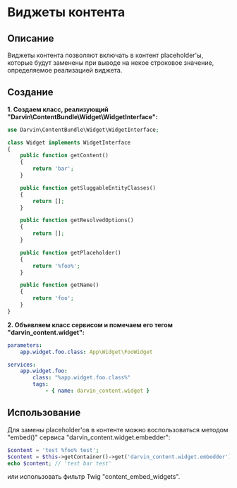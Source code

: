 Виджеты контента
================

## Описание

Виджеты контента позволяют включать в контент placeholder'ы, которые будут заменены при выводе на некое строковое значение,
 определяемое реализацией виджета.

## Создание

**1. Создаем класс, реализующий "Darvin\ContentBundle\Widget\WidgetInterface":**

```php
use Darvin\ContentBundle\Widget\WidgetInterface;

class Widget implements WidgetInterface
{
    public function getContent()
    {
        return 'bar';
    }

    public function getSluggableEntityClasses()
    {
        return [];
    }

    public function getResolvedOptions()
    {
        return [];
    }

    public function getPlaceholder()
    {
        return '%foo%';
    }

    public function getName()
    {
        return 'foo';
    }
}
```

**2. Объявляем класс сервисом и помечаем его тегом "darvin_content.widget":**

```yaml
parameters:
    app.widget.foo.class: App\Widget\FooWidget

services:
    app.widget.foo:
        class: "%app.widget.foo.class%"
        tags:
            - { name: darvin_content.widget }
```

## Использование

Для замены placeholder'ов в контенте можно воспользоваться методом "embed()" сервиса "darvin_content.widget.embedder":

```php
$content = 'test %foo% test';
$content = $this->getContainer()->get('darvin_content.widget.embedder')->embed($content);
echo $content; // 'test bar test'
```

или использовать фильтр Twig "content_embed_widgets".

